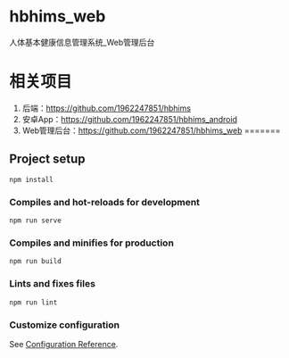 # hbhims_web
人体基本健康信息管理系统_Web管理后台

# 相关项目
1. 后端：https://github.com/1962247851/hbhims
2. 安卓App：https://github.com/1962247851/hbhims_android
3. Web管理后台：https://github.com/1962247851/hbhims_web
=======

## Project setup
```
npm install
```

### Compiles and hot-reloads for development
```
npm run serve
```

### Compiles and minifies for production
```
npm run build
```

### Lints and fixes files
```
npm run lint
```

### Customize configuration
See [Configuration Reference](https://cli.vuejs.org/config/).
